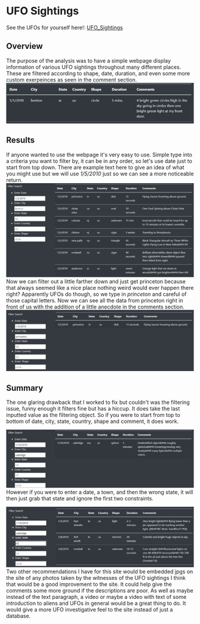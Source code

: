 # UFO Sightings 
See the UFOs for yourself here!: [UFO_Sightings](https://cyber-wolfe.github.io/UFO_Sightings/)

## Overview
  The purpose of the analysis was to have a simple webpage display information of various UFO sightings throughout many different places. These are filtered according to shape, date, duration, and even some more custom exerpeinces as seen in the comment section. ![Example](https://github.com/Cyber-Wolfe/UFO_Sightings/blob/main/captures/Example.PNG)

## Results
  If anyone wanted to use the webpage it's very easy to use.  Simple type into a criteria you want to filter by, it can be in any order, so let's use date just to start from top down. There are example text here to give an idea of what you might use but we will use *1/5/2010* just so we can see a more noticeable return. ![Step_1_date](https://github.com/Cyber-Wolfe/UFO_Sightings/blob/main/captures/Step_1_date.PNG)
  Now we can filter out a little farther down and just get princeton because that always seemed like a nice place nothing weird would ever happen there right? Apparently UFOs do though, so we type in *princeton* and careful of those capital letters. Now we can see all the data from princeton right in front of us with the addition of a little anecdote in the comments section. ![Step_2_princeton](https://github.com/Cyber-Wolfe/UFO_Sightings/blob/main/captures/Step_2_princeton.PNG)
  
## Summary

  The one glaring drawback that I worked to fix but couldn't was the filtering issue, funny enough it filters fine but has a hiccup. It does take the last inputted value as the filtering object.  So if you were to start from top to bottom of date, city, state, country, shape and comment, it does work. 
  
  ![Filter_yes](https://github.com/Cyber-Wolfe/UFO_Sightings/blob/main/captures/Filter_yes.PNG)
  However if you were to enter a date, a town, and then the wrong state, it will then just grab that state and ignore the first two constraints.
  
   ![Filter_no](https://github.com/Cyber-Wolfe/UFO_Sightings/blob/main/captures/Filter_no.PNG)
  Two other recommendations I have for this site would be embedded jpgs on the site of any photos taken by the witnesses of the UFO sightings I think that would be a good improvement to the site. It could help give the comments some more ground if the descriptions are poor. As well as maybe instead of the text paragraph, a video or maybe a video with text of some introduction to aliens and UFOs in general would be a great thing to do. It would give a more UFO investigative feel to the site instead of just a database.
